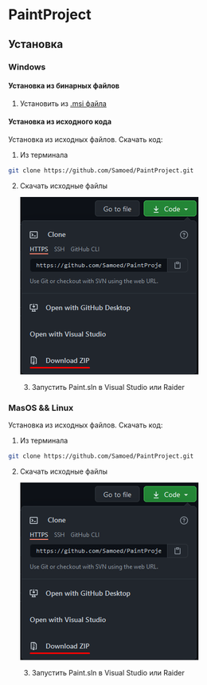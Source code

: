 # PaintProject

## Установка

### Windows 

#### Установка из бинарных файлов

1. Установить из [.msi файла](https://github.com/Samoed/PaintProject/releases/download/1.0/Setup.msi)

#### Установка из исходного кода

Установка из исходных файлов. Скачать код:

1. Из терминала

```sh
git clone https://github.com/Samoed/PaintProject.git
```

2. Скачать исходные файлы 

   ![](.\doc\img\Screenshot_1.png)
   
   3. Запустить Paint.sln в Visual Studio или Raider 

### MasOS && Linux

Установка из исходных файлов. Скачать код:

1. Из терминала

```sh
git clone https://github.com/Samoed/PaintProject.git
```

2. Скачать исходные файлы 

   ![](.\doc\img\Screenshot_1.png)

   

   3. Запустить Paint.sln в Visual Studio или Raider

